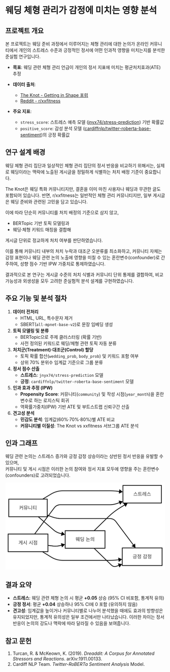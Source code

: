 # 웨딩 체형 관리가 감정에 미치는 영향 분석

## 프로젝트 개요

본 프로젝트는 웨딩 준비 과정에서 이루어지는 체형 관리에 대한 논의가 온라인 커뮤니티에서 개인의 스트레스 수준과 긍정적인 정서에 어떤 인과적 영향을 미치는지를 분석한 준실험 연구입니다.

- **목표**: 웨딩 관련 체형 관리 언급이 개인의 정서 지표에 미치는 평균처치효과(ATE) 추정
- **데이터 출처**:

  - [The Knot - Getting in Shape 포럼](https://forums.theknot.com/categories/wedding-boards_getting-shape)
  - [Reddit - r/xxfitness](https://www.reddit.com/r/xxfitness/)

- **주요 지표**:
  - `stress_score`: 스트레스 예측 모델 ([jnyx74/stress-prediction](https://huggingface.co/jnyx74/stress-prediction)) 기반 확률값
  - `positive_score`: 감성 분석 모델 ([cardiffnlp/twitter-roberta-base-sentiment](https://huggingface.co/cardiffnlp/twitter-roberta-base-sentiment))의 긍정 확률값

## 연구 설계 배경

웨딩 체형 관리 집단과 일상적인 체형 관리 집단의 정서 반응을 비교하기 위해서는, 실제로 웨딩이라는 맥락에 노출된 게시글을 정밀하게 식별하는 처치 배정 기준이 중요합니다.

The Knot은 웨딩 특화 커뮤니티지만, 결혼을 이미 마친 사용자나 웨딩과 무관한 글도 포함되어 있습니다. 반면, r/xxfitness는 일반적인 체형 관리 커뮤니티지만, 일부 게시글은 웨딩 준비와 관련된 고민을 담고 있습니다.

이에 따라 단순히 커뮤니티를 처치 배정의 기준으로 삼지 않고,
- BERTopic 기반 토픽 모델링과
- 웨딩·체형 키워드 매칭을 결합해

게시글 단위로 정교하게 처치 여부를 판단하였습니다.

이를 통해 커뮤니티 내부의 처치 누락과 대조군 오분류를 최소화하고, 커뮤니티 자체는 감정 표현이나 웨딩 관련 논의 노출에 영향을 미칠 수 있는 혼란변수(confounder)로 간주하여, 성향 점수 기반 IPW 가중치로 통제하였습니다.

결과적으로 본 연구는 게시글 수준의 처치 식별과 커뮤니티 단위 통제를 결합하여, 비교 가능성과 외생성을 모두 고려한 준실험적 분석 설계를 구현하였습니다.

## 주요 기능 및 분석 절차

1. **데이터 전처리**
   - HTML, URL, 특수문자 제거
   - SBERT(`all-mpnet-base-v2`)로 문장 임베딩 생성
2. **토픽 모델링 및 분류**
   - BERTopic으로 주제 클러스터링 (확률 기반)
   - 사전 정의된 키워드로 웨딩/체형 관련 토픽 자동 분류
3. **처치군(Treatment)·대조군(Control) 할당**
   - 토픽 확률 합산(`wedding_prob`, `body_prob`) 및 키워드 포함 여부
   - 상위 70% 분위수 임계값 기준으로 그룹 분류
4. **정서 점수 산출**
   - **스트레스**: `jnyx74/stress-prediction` 모델
   - **긍정**: `cardiffnlp/twitter-roberta-base-sentiment` 모델
5. **인과 효과 추정 (IPW)**
   - **Propensity Score**: 커뮤니티(`community`) 및 작성 시점(`year_month`)을 혼란변수로 하는 로지스틱 회귀
   - 역확률가중치(IPW) 기반 ATE 및 부트스트랩 신뢰구간 산출
6. **견고성 분석**
   - **민감도 분석**: 임계값(60%·70%·80%)별 ATE 비교
   - **커뮤니티별 이질성**: The Knot vs xxfitness 서브그룹 ATE 분석

## 인과 그래프

웨딩 관련 논의는 스트레스 증가와 긍정 감정 상승이라는 상반된 정서 반응을 유발할 수 있으며,  
커뮤니티 및 게시 시점은 이러한 논의 참여와 정서 지표 모두에 영향을 주는 혼란변수(confounders)로 고려되었습니다.

<p align="center">
  <img src="./causal_graph.png" width="600" alt="Causal DAG of Wedding-related Body Image Discussion and Emotional Impact"/>
</p>

## 결과 요약

- **스트레스**: 웨딩 관련 체형 논의 시 평균 **+0.05** 상승 (95% CI 비포함, 통계적 유의)
- **긍정 정서**: 평균 **+0.04** 상승하나 95% CI에 0 포함 (유의하지 않음)
- **견고성**: 임계값을 높이거나 커뮤니티별로 나누어 분석했을 때에도 효과의 방향성은 유지되었지만, 통계적 유의성은 일부 조건에서만 나타났습니다. 이러한 차이는 정서 반응이 논의의 강도나 맥락에 따라 달라질 수 있음을 보여줍니다.

## 참고 문헌

1. Turcan, R. & McKeown, K. (2019). _Dreaddit: A Corpus for Annotated Stressors and Reactions_. arXiv:1911.00133.
2. Cardiff NLP Team. _Twitter-RoBERTa Sentiment Analysis_ Model.
